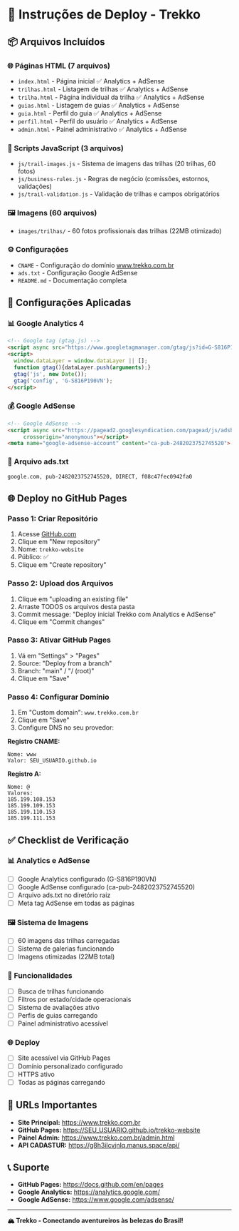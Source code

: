 # 🚀 Instruções de Deploy - Trekko

## 📦 Arquivos Incluídos

### 🌐 Páginas HTML (7 arquivos)
- `index.html` - Página inicial ✅ Analytics + AdSense
- `trilhas.html` - Listagem de trilhas ✅ Analytics + AdSense  
- `trilha.html` - Página individual da trilha ✅ Analytics + AdSense
- `guias.html` - Listagem de guias ✅ Analytics + AdSense
- `guia.html` - Perfil do guia ✅ Analytics + AdSense
- `perfil.html` - Perfil do usuário ✅ Analytics + AdSense
- `admin.html` - Painel administrativo ✅ Analytics + AdSense

### 📜 Scripts JavaScript (3 arquivos)
- `js/trail-images.js` - Sistema de imagens das trilhas (20 trilhas, 60 fotos)
- `js/business-rules.js` - Regras de negócio (comissões, estornos, validações)
- `js/trail-validation.js` - Validação de trilhas e campos obrigatórios

### 🖼️ Imagens (60 arquivos)
- `images/trilhas/` - 60 fotos profissionais das trilhas (22MB otimizado)

### ⚙️ Configurações
- `CNAME` - Configuração do domínio www.trekko.com.br
- `ads.txt` - Configuração Google AdSense
- `README.md` - Documentação completa

## 🔧 Configurações Aplicadas

### 📊 Google Analytics 4
```html
<!-- Google tag (gtag.js) -->
<script async src="https://www.googletagmanager.com/gtag/js?id=G-S816P190VN"></script>
<script>
  window.dataLayer = window.dataLayer || [];
  function gtag(){dataLayer.push(arguments);}
  gtag('js', new Date());
  gtag('config', 'G-S816P190VN');
</script>
```

### 💰 Google AdSense
```html
<!-- Google AdSense -->
<script async src="https://pagead2.googlesyndication.com/pagead/js/adsbygoogle.js?client=ca-pub-2482023752745520"
     crossorigin="anonymous"></script>
<meta name="google-adsense-account" content="ca-pub-2482023752745520">
```

### 📄 Arquivo ads.txt
```
google.com, pub-2482023752745520, DIRECT, f08c47fec0942fa0
```

## 🌐 Deploy no GitHub Pages

### Passo 1: Criar Repositório
1. Acesse [GitHub.com](https://github.com)
2. Clique em "New repository"
3. Nome: `trekko-website`
4. Público: ✅
5. Clique em "Create repository"

### Passo 2: Upload dos Arquivos
1. Clique em "uploading an existing file"
2. Arraste TODOS os arquivos desta pasta
3. Commit message: "Deploy inicial Trekko com Analytics e AdSense"
4. Clique em "Commit changes"

### Passo 3: Ativar GitHub Pages
1. Vá em "Settings" > "Pages"
2. Source: "Deploy from a branch"
3. Branch: "main" / "/ (root)"
4. Clique em "Save"

### Passo 4: Configurar Domínio
1. Em "Custom domain": `www.trekko.com.br`
2. Clique em "Save"
3. Configure DNS no seu provedor:

**Registro CNAME:**
```
Nome: www
Valor: SEU_USUARIO.github.io
```

**Registro A:**
```
Nome: @
Valores:
185.199.108.153
185.199.109.153
185.199.110.153
185.199.111.153
```

## ✅ Checklist de Verificação

### 📊 Analytics e AdSense
- [ ] Google Analytics configurado (G-S816P190VN)
- [ ] Google AdSense configurado (ca-pub-2482023752745520)
- [ ] Arquivo ads.txt no diretório raiz
- [ ] Meta tag AdSense em todas as páginas

### 🖼️ Sistema de Imagens
- [ ] 60 imagens das trilhas carregadas
- [ ] Sistema de galerias funcionando
- [ ] Imagens otimizadas (22MB total)

### 🔧 Funcionalidades
- [ ] Busca de trilhas funcionando
- [ ] Filtros por estado/cidade operacionais
- [ ] Sistema de avaliações ativo
- [ ] Perfis de guias carregando
- [ ] Painel administrativo acessível

### 🌐 Deploy
- [ ] Site acessível via GitHub Pages
- [ ] Domínio personalizado configurado
- [ ] HTTPS ativo
- [ ] Todas as páginas carregando

## 🎯 URLs Importantes

- **Site Principal:** https://www.trekko.com.br
- **GitHub Pages:** https://SEU_USUARIO.github.io/trekko-website
- **Painel Admin:** https://www.trekko.com.br/admin.html
- **API CADASTUR:** https://g8h3ilcvjnlq.manus.space/api/

## 📞 Suporte

- **GitHub Pages:** https://docs.github.com/en/pages
- **Google Analytics:** https://analytics.google.com/
- **Google AdSense:** https://www.google.com/adsense/

---

**🏔️ Trekko - Conectando aventureiros às belezas do Brasil!**

